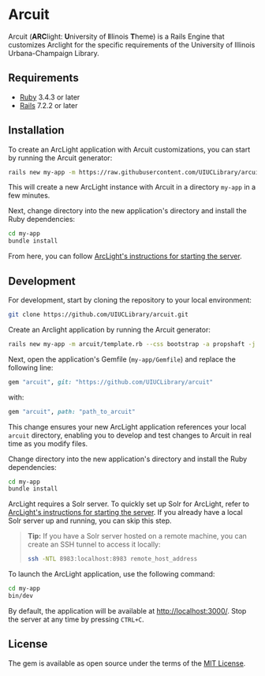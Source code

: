 # Arcuit
Arcuit (**ARC**light: **U**niversity of **I**llinois **T**heme) is a Rails Engine that customizes Arclight for the specific requirements of the University of Illinois Urbana-Champaign Library.


## Requirements

* [Ruby](https://www.ruby-lang.org/en/) 3.4.3 or later
* [Rails](http://rubyonrails.org) 7.2.2 or later


## Installation
To create an ArcLight application with Arcuit customizations, you can start by running the Arcuit generator:

```bash
rails new my-app -m https://raw.githubusercontent.com/UIUCLibrary/arcuit/main/template.rb --css bootstrap -a propshaft -j importmap
```

This will create a new ArcLight instance with Arcuit in a directory `my-app` in a few minutes.

Next, change directory into the new application's directory and install the Ruby dependencies:

```bash
cd my-app
bundle install
```

From here, you can follow [ArcLight's instructions for starting the server](https://github.com/projectblacklight/arclight/wiki/Creating,-installing,-and-running-your-ArcLight-application#starting-the-server).


## Development
For development, start by cloning the repository to your local environment:

```bash
git clone https://github.com/UIUCLibrary/arcuit.git
```

Create an Arclight application by running the Arcuit generator:
```bash
rails new my-app -m arcuit/template.rb --css bootstrap -a propshaft -j importmap
```

Next, open the application's Gemfile (`my-app/Gemfile`) and replace the following line:

```ruby
gem "arcuit", git: "https://github.com/UIUCLibrary/arcuit"
```

with:

```ruby
gem "arcuit", path: "path_to_arcuit"
```

This change ensures your new ArcLight application references your local `arcuit` directory, enabling you to develop and test changes to Arcuit in real time as you modify files.

Change directory into the new application's directory and install the Ruby dependencies:

```bash
cd my-app
bundle install
```

ArcLight requires a Solr server. To quickly set up Solr for ArcLight, refer to [ArcLight's instructions for starting the server](https://github.com/projectblacklight/arclight/wiki/Creating,-installing,-and-running-your-ArcLight-application#starting-the-server). If you already have a local Solr server up and running, you can skip this step.

> **Tip:** If you have a Solr server hosted on a remote machine, you can create an SSH tunnel to access it locally:
> ```bash
> ssh -NTL 8983:localhost:8983 remote_host_address
> ```

To launch the ArcLight application, use the following command:

```bash
cd my-app
bin/dev
```

By default, the application will be available at [http://localhost:3000/](http://localhost:3000/). Stop the server at any time by pressing `CTRL+C`.


## License
The gem is available as open source under the terms of the [MIT License](https://opensource.org/licenses/MIT).
